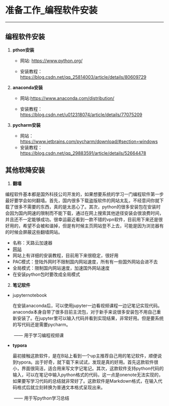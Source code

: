# 准备工作_编程软件安装

---



## 编程软件安装

1. **pthon安装**
   
   - 网站:  <https://www.python.org/>
   
   - 安装教程： https://blog.csdn.net/qq_25814003/article/details/80609729 
   
     
   
2. **anaconda安装**

   - 网站:https://www.anaconda.com/distribution/

   - 安装教程： https://blog.csdn.net/u012318074/article/details/77075209 

     

3. **pycharm安装**

   - 网站：https://www.jetbrains.com/pycharm/download/#section=windows
   - 安装教程： https://blog.csdn.net/qq_29883591/article/details/52664478 



## 其他软降安装

1. **翻墙**

编程软件基本都是国外科技公司开发的，如果想要系统的学习一门编程软件第一步最好要学会如何翻墙。首先，国内很多下载盗版软件的网站太乱，不经意间你就下载了很多不需要的东西，真的是太恶心了。其次，python的很多安装包在安装时会因为国内网速的限制而不能下载，通过在网上搜索其他途径安装会很浪费时间，并且还不一定能够成功。很幸运最近看到一款不错的vpn软件，目前用下来还是很好用的，希望不会被和谐掉，但是有时候主页网站登不上去，可能是因为浏览器有的时候会屏蔽这些翻墙网站。

 - 名称：天路云加速器
 - [网站](<http://91tianlu.kim/index.php>)
 - 网站上有详细的安装教程，目前用下来很稳定，很好用
 - PAC模式：登陆外网时不限制国内网站速度，所有有一些国外网站会进不去
 - 全局模式：限制国内网站速度，加速国外网站速度
 - 在安装python包时要改成全局模式

2. **笔记软件**

- jupyternotebook

  在安装anaconda后，可以使用jupyter一边看视频课程一边记笔记实现代码。anaconda本身自带了很多目前主流包，对于新手来说很多安装包不用自己重新安装了。在jupyter里可以输入代码并看到实现结果，非常好用。但是要系统的写代码还是需要pycharm。

  ​																																			 ——	用于学习编程视频课

- **typora**

  最初接触这款软件，是在B站上看到一个up主推荐自己用的笔记软件，顺便说到typora。出于好奇，就下载下来试试，发现是真的好用。首先这款软件很小，界面很简洁，适合用来写文字记笔记。其次，这款软件支持python代码的输入，可以在笔记中输入python格式的代码，这一点是onenote无法实现的，如果要写学习代码的总结就非常好了。这款软件是Markdown格式，在输入代码格式后就立刻转换为普通文本格式呈现出来。

  ​																																		  ——	用于写python学习总结